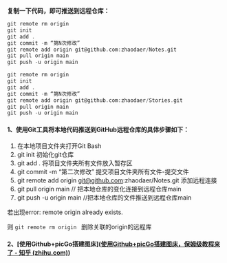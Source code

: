 **复制一下代码，即可推送到远程仓库：**

```c
git remote rm origin
git init
git add . 
git commit -m “第N次修改” 
git remote add origin git@github.com:zhaodaer/Notes.git
git pull origin main
git push -u origin main
```



```c
git remote rm origin
git init
git add .
git commit -m “第N次修改”
git remote add origin git@github.com:zhaodaer/Stories.git
git pull origin main
git push -u origin main
```





#### 1、使用Git工具将本地代码推送到GitHub远程仓库的具体步骤如下：

1. 在本地项目文件夹打开Git Bash
2. git init             初始化git仓库
3. git add .          将项目文件夹所有文件放入暂存区
4. git commit -m “第二次修改”         提交项目文件夹所有文件-提交文件
5. git remote add origin git@github.com:zhaodaer/Notes.git   添加远程连接
6. git pull origin main           // 把本地仓库的变化连接到远程仓库main
7. git push -u origin main       //把本地仓库的文件推送到远程仓库main



若出现error: remote origin already exists.

则 ``git remote rm origin `` 删除关联的origin的远程库



#### 2、[使用Github+picGo搭建图床]([使用Github+picGo搭建图床，保姆级教程来了 - 知乎 (zhihu.com)](https://zhuanlan.zhihu.com/p/489236769))

